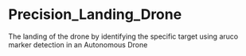 # Precision_Landing_Drone
The landing of the drone by identifying the specific target using aruco marker detection in an Autonomous Drone
